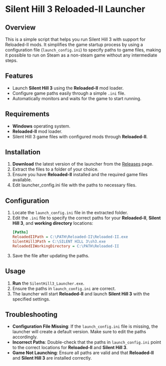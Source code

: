 # Silent Hill 3 Reloaded-II Launcher

## Overview

This is a simple script that helps you run Silent Hill 3 with support for Reloaded-II mods. It simplifies the game startup process by using a configuration file (`launch_config.ini`) to specify paths to game files, making it possible to run on Steam as a non-steam game without any intermediate steps.

## Features

- Launch **Silent Hill 3** using the **Reloaded-II** mod loader.
- Configure game paths easily through a simple `.ini` file.
- Automatically monitors and waits for the game to start running.

## Requirements

- **Windows** operating system.
- **Reloaded-II** mod loader.
- Silent Hill 3 game files with configured mods through **Reloaded-II**.

## Installation

1. **Download** the latest version of the launcher from the [Releases](https://github.com/kotodorii/SilentHill3_Launcher/releases) page.
2. Extract the files to a folder of your choice.
3. Ensure you have **Reloaded-II** installed and the required game files available.
4. Edit launcher\_config.ini file with the paths to necessary files.

## Configuration

1. Locate the `launch_config.ini` file in the extracted folder.
2. Edit the `.ini` file to specify the correct paths for your **Reloaded-II**, **Silent Hill 3**, and **working directory** locations:
   ```ini
   [Paths]
   ReloadedIIPath = C:\PATH\Reloaded-II\Reloaded-II.exe
   SilentHill3Path = C:\SILENT HILL 3\sh3.exe
   ReloadedIIWorkingDirectory = C:\PATH\Reloaded-II
   ```
3. Save the file after updating the paths.

## Usage

1. **Run** the `SilentHill3_Launcher.exe`.
2. Ensure the paths in `launch_config.ini` are correct.
3. The launcher will start **Reloaded-II** and launch **Silent Hill 3** with the specified settings.

## Troubleshooting

- **Configuration File Missing**: If the `launch_config.ini` file is missing, the launcher will create a default version. Make sure to edit the paths accordingly.
- **Incorrect Paths**: Double-check that the paths in `launch_config.ini` point to the correct locations for **Reloaded-II** and **Silent Hill 3**.
- **Game Not Launching**: Ensure all paths are valid and that **Reloaded-II** and **Silent Hill 3** are installed correctly.
